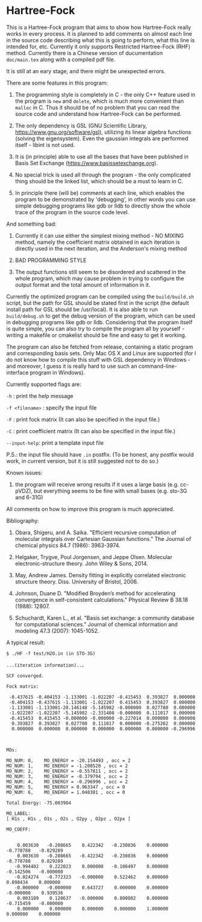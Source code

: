 # Hartree-Fock
This is a Hartree-Fock program that aims to show how Hartree-Fock really works in every process. It is planned to add comments on almost each line in the source code describing what this is going to perform, what this line is intended for, etc. Currently it only supports Restricted Hartree-Fock (RHF) method. Currently there is a Chinese version of ducumentation  `doc/main.tex` along with a compiled pdf file.

It is still at an eary stage, and there might be unexpected errors.

There are some features in this program:

  1. The programming style is completely in C - the only C++ feature used in the program is `new` and `delete`, which is much more convenient than `malloc` in C. Thus it should be of no problem that you can read the source code and understand how Hartree-Fock can be performed.

  2. The only dependency is GSL (GNU Scientific Library, https://www.gnu.org/software/gsl), utilizing its linear algebra functions (solving the eigensystem). Even the gaussian integrals are performed itself - libint is not used.

  3. It is (in principle) able to use all the bases that have been published in Basis Set Exchange (https://www.basissetexchange.org).

  4. No special trick is used all through the program - the only complicated thing should be the linked list, which should be a must to learn in C.

  5. In principle there (will be) comments at each line, which enables the program to be demonstrated by 'debugging', in other words you can use simple debugging programs like gdb or lldb to directly show the whole trace of the program in the source code level.

And something bad:

  1. Currently it can use either the simplest mixing method - NO MIXING method, namely the coefficient matrix obtained in each iteration is directly used in the next iteration, and the Anderson's mixing method 

  2. BAD PROGRAMMING STYLE

  3. The output functions still seem to be disordered and scattered in the whole program, which may cause problem in trying to configure the output format and the total amount of information in it.

Currently the optimized program can be compiled using the `build/build.sh` script, but the path for GSL should be stated first in the script (the default install path for GSL should be /usr/local). It is also able to run `build/debug.sh` to get the debug version of the program, which can be used in debugging programs like gdb or lldb. Considering that the program itself is quite simple, you can also try to compile the program all by yourself - writing a makefile or cmakelist should be fine and easy to get it working.

The program can also be fetched from release, containing a static program and corresponding basis sets. Only Mac OS X and Linux are supported (for I do not know how to compile this stuff with GSL dependency in Windows - and moreover, I guess it is really hard to use such an command-line-interface program in Windows).

Currently supported flags are:

  `-h` : print the help message
  
  `-f <filename>` : specify the input file
  
  `-F` : print fock matrix (It can also be specified in the input file.)
  
  `-C` : print coefficient matrix (It can also be specified in the input file.)
  
  `--input-help`: print a template input file
  
  P.S.: the input file should have `.in` postfix. (To be honest, any postfix would work, in current version, but it is still suggested not to do so.)
  
Known issues:
  1. the program will receive wrong results if it uses a large basis (e.g. cc-pVDZ), but everything seems to be fine with small bases (e.g. sto-3G and 6-31G)

All comments on how to improve this program is much appreciated.

Bibliography:

1. Obara, Shigeru, and A. Saika. "Efficient recursive computation of molecular integrals over Cartesian Gaussian functions." The Journal of chemical physics 84.7 (1986): 3963-3974.

2. Helgaker, Trygve, Poul Jorgensen, and Jeppe Olsen. Molecular electronic-structure theory. John Wiley & Sons, 2014.

3. May, Andrew James. Density fitting in explicitly correlated electronic structure theory. Diss. University of Bristol, 2006.

4. Johnson, Duane D. "Modified Broyden’s method for accelerating convergence in self-consistent calculations." Physical Review B 38.18 (1988): 12807.

5. Schuchardt, Karen L., et al. "Basis set exchange: a community database for computational sciences." Journal of chemical information and modeling 47.3 (2007): 1045-1052.

A typical result:
```
$ ./HF -f test/H2O.in (in STO-3G)
```
```
...(iteration information)..。

SCF converged.

Fock matrix:

 -0.437615 -0.404153 -1.133001 -1.022207 -0.415453  0.393827  0.000000
 -0.404153 -0.437615 -1.133001 -1.022207  0.415453  0.393827  0.000000
 -1.133001 -1.133001-20.146148 -5.145982 -0.000000  0.027780  0.000000
 -1.022207 -1.022207 -5.145982 -2.331408 -0.000000  0.111017  0.000000
 -0.415453  0.415453 -0.000000 -0.000000 -0.227014  0.000000  0.000000
  0.393827  0.393827  0.027780  0.111017  0.000000 -0.275262  0.000000
  0.000000  0.000000  0.000000  0.000000  0.000000  0.000000 -0.296996



MOs:

MO_NUM: 0,    MO_ENERGY = -20.154493 , occ = 2
MO_NUM: 1,    MO_ENERGY = -1.208528 , occ = 2
MO_NUM: 2,    MO_ENERGY = -0.557811 , occ = 2
MO_NUM: 3,    MO_ENERGY = -0.379794 , occ = 2
MO_NUM: 4,    MO_ENERGY = -0.296996 , occ = 2
MO_NUM: 5,    MO_ENERGY = 0.963347 , occ = 0
MO_NUM: 6,    MO_ENERGY = 1.048381 , occ = 0

Total Energy: -75.003904

MO_LABEL:
[ H1s , H1s , O1s , O2s , O2py , O2pz , O2px ]

MO_COEFF:


    0.003630   -0.208665    0.422342   -0.230836    0.000000   -0.778788   -0.829289
    0.003630   -0.208665   -0.422342   -0.230836    0.000000   -0.778788    0.829289
   -0.994402    0.222023    0.000000   -0.106497    0.000000   -0.142506   -0.000000
   -0.024274   -0.772323   -0.000000    0.522462    0.000000    0.898434    0.000000
   -0.000000   -0.000000    0.643727    0.000000    0.000000   -0.000000    0.939536
    0.003189    0.128637   -0.000000    0.800802    0.000000   -0.715459   -0.000000
    0.000000    0.000000    0.000000    0.000000    1.000000    0.000000    0.000000
```
